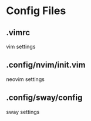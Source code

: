 # Config Files

## .vimrc
  vim settings

## .config/nvim/init.vim
  neovim settings

## .config/sway/config
  sway settings

